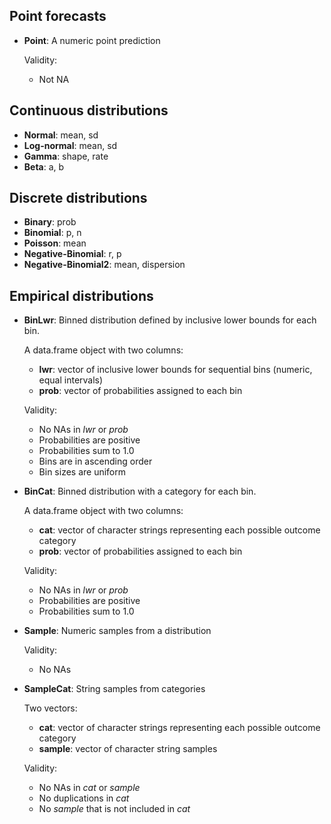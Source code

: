 ## Point forecasts
- __Point__: A numeric point prediction
	
	Validity:
  	- Not NA
	

## Continuous distributions
- __Normal__: mean, sd
- __Log-normal__: mean, sd
- __Gamma__: shape, rate
- __Beta__: a, b


## Discrete distributions
- __Binary__: prob
- __Binomial__: p, n
- __Poisson__: mean
- __Negative-Binomial__: r, p
- __Negative-Binomial2__: mean, dispersion


## Empirical distributions
- __BinLwr__: Binned distribution defined by inclusive lower bounds for each bin.

	A data.frame object with two columns:
	- __lwr__: vector of inclusive lower bounds for sequential bins (numeric, equal intervals)
  	- __prob__: vector of probabilities assigned to each bin 

	Validity:
	- No NAs in _lwr_ or _prob_
	- Probabilities are positive
	- Probabilities sum to 1.0
	- Bins are in ascending order
	- Bin sizes are uniform
	
- __BinCat__: Binned distribution with a category for each bin. 

	A data.frame object with two columns:
  	- __cat__: vector of character strings representing each possible outcome category
  	- __prob__: vector of probabilities assigned to each bin 

	Validity:
	- No NAs in _lwr_ or _prob_
	- Probabilities are positive
	- Probabilities sum to 1.0
	
- __Sample__: Numeric samples from a distribution
  
	Validity:
	- No NAs
	
- __SampleCat__: String samples from categories

	Two vectors:
  	- __cat__: vector of character strings representing each possible outcome category
  	- __sample__: vector of character string samples

	Validity:
	- No NAs in _cat_ or _sample_
	- No duplications in _cat_
	- No _sample_ that is not included in _cat_
